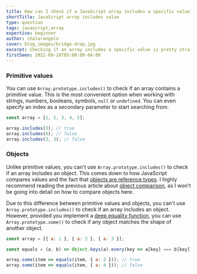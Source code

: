 ```yaml
---
title: How can I check if a JavaScript array includes a specific value?
shortTitle: JavaScript array includes value
type: question
tags: javascript,array
expertise: beginner
author: chalarangelo
cover: blog_images/bridge-drop.jpg
excerpt: Checking if an array includes a specific value is pretty straightforward, except when it comes to objects.
firstSeen: 2022-09-18T05:00:00-04:00
---
```


### Primitive values

You can use `Array.prototype.includes()` to check if an array contains a primitive value. This is the most convenient option when working with strings, numbers, booleans, symbols, `null` or `undefined`. You can even specify an index as a secondary parameter to start searching from.

```js
const array = [1, 2, 3, 4, 5];

array.includes(3); // true
array.includes(6); // false
array.includes(3, 3); // false
```

### Objects

Unlike primitive values, you can't use `Array.prototype.includes()` to check if an array includes an object. This comes down to how JavaScript compares values and the fact that [objects are reference types](/articles/s/javascript-pass-by-reference-or-pass-by-value). I highly recommend reading the previous article about [object comparison](/articles/s/javascript-object-comparison), as I won't be going into detail on how to compare objects here.

Due to this difference between primitive values and objects, you can't use `Array.prototype.includes()` to check if an array includes an object. However, provided you implement a [deep equality function](/js/s/equals), you can use `Array.prototype.some()` to check if any object matches the shape of another object.

```js
const array = [{ a: 1 }, { a: 2 }, { a: 3 }];

const equals = (a, b) => Object.keys(a).every(key => a[key] === b[key]);

array.some(item => equals(item, { a: 2 })); // true
array.some(item => equals(item, { a: 4 })); // false
```
